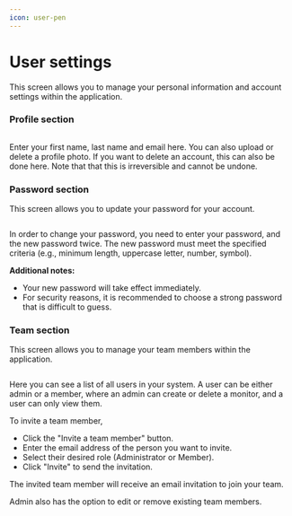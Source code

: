```yaml
---
icon: user-pen
---
```


# User settings

This screen allows you to manage your personal information and account settings within the application.

### Profile section

<figure><img src="../.gitbook/assets/Screenshot 2024-10-04 at 12.17.57 AM.png" alt=""><figcaption></figcaption></figure>

Enter your first name, last name and email here. You can also upload or delete a profile photo. If you want to delete an account, this can also be done here. Note that that this is irreversible and cannot be undone.

### Password section

This screen allows you to update your password for your account.

<figure><img src="../.gitbook/assets/Screenshot 2024-10-04 at 12.16.53 AM.png" alt=""><figcaption></figcaption></figure>

In order to change your password, you need to enter your password, and the new password twice. The new password must meet the specified criteria (e.g., minimum length, uppercase letter, number, symbol).

**Additional notes:**

* Your new password will take effect immediately.
* For security reasons, it is recommended to choose a strong password that is difficult to guess.

### Team section

This screen allows you to manage your team members within the application.

<figure><img src="../.gitbook/assets/Screenshot 2024-10-04 at 12.14.45 AM.png" alt=""><figcaption></figcaption></figure>

Here you can see a list of all users in your system. A user can be either admin or a member, where an admin can create or delete a monitor, and a user can only view them.&#x20;

To invite a team member,&#x20;

* Click the "Invite a team member" button.
* Enter the email address of the person you want to invite.
* Select their desired role (Administrator or Member).
* Click "Invite" to send the invitation.

The invited team member will receive an email invitation to join your team.

Admin also has the option to edit or remove existing team members.

